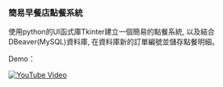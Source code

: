### 簡易早餐店點餐系統

使用python的UI函式庫Tkinter建立一個簡易的點餐系統, 以及結合DBeaver(MySQL)資料庫, 在資料庫新的訂單編號並儲存點餐明細。

Demo：

[![YouTube Video](https://img.youtube.com/vi/e0-QUWHV5jI/0.jpg)](https://youtu.be/e0-QUWHV5jI)

